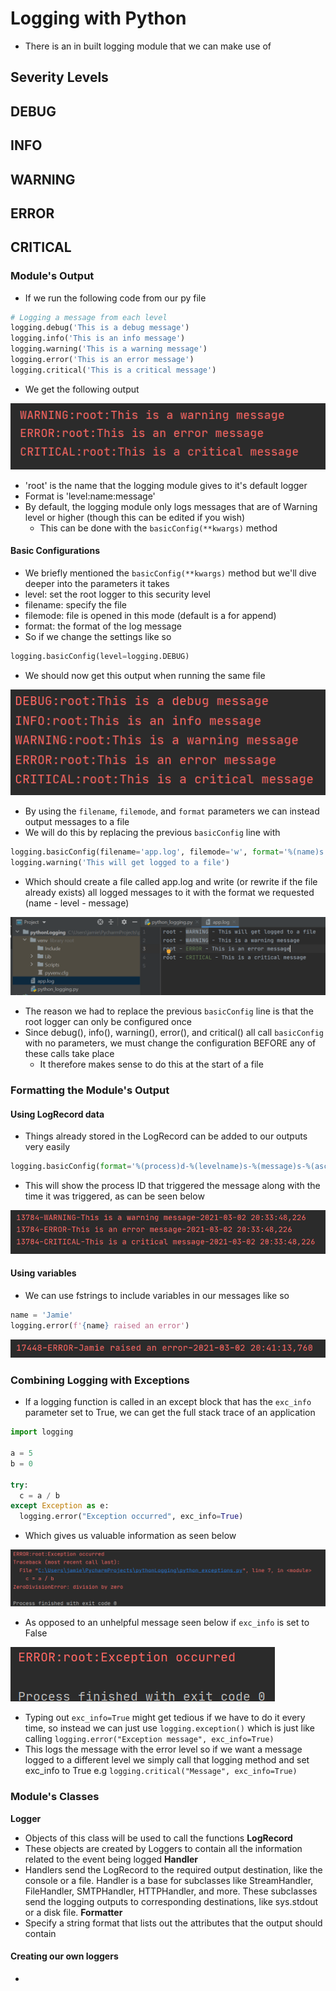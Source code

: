 # Logging with Python
- There is an in built logging module that we can make use of
## Severity Levels
 **DEBUG**
 -

 **INFO**
 -

 **WARNING**
 -

 **ERROR**
 -

 **CRITICAL**
 -

### Module's Output
- If we run the following code from our py file
```python
# Logging a message from each level
logging.debug('This is a debug message')
logging.info('This is an info message')
logging.warning('This is a warning message')
logging.error('This is an error message')
logging.critical('This is a critical message')
```  
- We get the following output

![logging](images/logging_output.PNG)
- 'root' is the name that the logging module gives to it's default logger
- Format is 'level:name:message'
- By default, the logging module only logs messages that are of Warning level or
 higher (though this can be edited if you wish)
    - This can be done with the `basicConfig(**kwargs)` method
#### Basic Configurations
- We briefly mentioned the `basicConfig(**kwargs)` method but we'll dive deeper
into the parameters it takes
- level: set the root logger to this security level
- filename: specify the file
- filemode: file is opened in this mode (default is a for append)
- format: the format of the log message
- So if we change the settings like so
```python
logging.basicConfig(level=logging.DEBUG)
```
- We should now get this output when running the same file

![logging1](images/logging_output2.PNG)
- By using the `filename`, `filemode`, and `format` parameters we can instead
output messages to a file
- We will do this by replacing the previous `basicConfig` line with
```Python
logging.basicConfig(filename='app.log', filemode='w', format='%(name)s - %(levelname)s - %(message)s')
logging.warning('This will get logged to a file')
```
- Which should create a file called app.log and write (or rewrite if the file
    already exists) all logged messages to it with the format we requested
    (name - level - message)

![logging2](images/logging_file.PNG)
- The reason we had to replace the previous `basicConfig` line is that the root
logger can only be configured once
- Since debug(), info(), warning(), error(), and critical() all call `basicConfig`
with no parameters, we must change the configuration BEFORE any of these calls take place
    - It therefore makes sense to do this at the start of a file
### Formatting the Module's Output
#### Using LogRecord data
- Things already stored in the LogRecord can be added to our outputs very easily
```python
logging.basicConfig(format='%(process)d-%(levelname)s-%(message)s-%(asctime)s')
```
- This will show the process ID that triggered the message along with the time
it was triggered, as can be seen below

![logging2](images/logging_output3.PNG)
#### Using variables
- We can use fstrings to include variables in our messages like so
```Python
name = 'Jamie'
logging.error(f'{name} raised an error')
```

![logging2](images/logging_variable.PNG)
### Combining Logging with Exceptions
- If a logging function is called in an except block that has the `exc_info`
parameter set to True, we can get the full stack trace of an application
```Python
import logging

a = 5
b = 0

try:
  c = a / b
except Exception as e:
  logging.error("Exception occurred", exc_info=True)
```
- Which gives us valuable information as seen below

![logging2](images/logging_exceptions1.PNG)
- As opposed to an unhelpful message seen below if `exc_info` is set to False

![logging2](images/logging_exceptions2.PNG)

- Typing out `exc_info=True` might get tedious if we have to do it every time,
so instead we can just use `logging.exception()` which is just like calling
`logging.error("Exception message", exc_info=True)`
- This logs the message with the error level so if we want a message logged to
a different level we simply call that logging method and set exc_info to True
e.g `logging.critical("Message", exc_info=True)`

### Module's Classes
**Logger**
- Objects of this class will be used to call the functions
**LogRecord**
- These objects are created by Loggers to contain all the information related
to the event being logged
**Handler**
- Handlers send the LogRecord to the required output destination, like the
console or a file. Handler is a base for subclasses like StreamHandler,
FileHandler, SMTPHandler, HTTPHandler, and more. These subclasses send the
logging outputs to corresponding destinations, like sys.stdout or a disk file.
**Formatter**
- Specify a string format that lists out the attributes that the output should
contain
#### Creating our own loggers
- 

